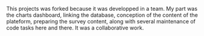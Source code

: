 This projects was forked because it was developped in a team.
My part was the charts dashboard, linking the database, conception of the content of the plateform, preparing the survey content, along with several maintenance of code tasks here and there. It was a collaborative work.
